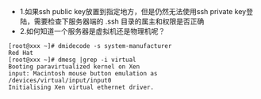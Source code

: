 - 1.如果ssh public key放置到指定地方，但是仍然无法使用ssh private key登陆，需要检查下服务器端的 .ssh 目录的属主和权限是否正确
- 2.如何知道一个服务器是虚拟机还是物理机呢？
```
[root@xxx ~]# dmidecode -s system-manufacturer
Red Hat
[root@xxx ~]# dmesg |grep -i virtual
Booting paravirtualized kernel on Xen
input: Macintosh mouse button emulation as /devices/virtual/input/input0
Initialising Xen virtual ethernet driver.
```

